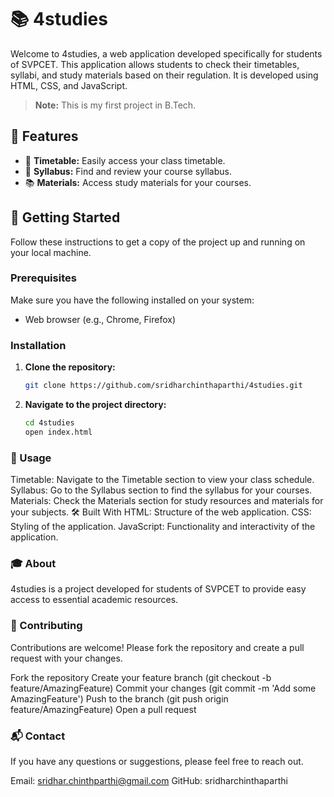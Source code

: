 # 📚 4studies

Welcome to 4studies, a web application developed specifically for students of SVPCET. This application allows students to check their timetables, syllabi, and study materials based on their regulation. It is developed using HTML, CSS, and JavaScript.

> **Note:** This is my first project in B.Tech.

## 🌟 Features

- 📅 **Timetable:** Easily access your class timetable.
- 📄 **Syllabus:** Find and review your course syllabus.
- 📚 **Materials:** Access study materials for your courses.

## 🚀 Getting Started

Follow these instructions to get a copy of the project up and running on your local machine.

### Prerequisites

Make sure you have the following installed on your system:

- Web browser (e.g., Chrome, Firefox)

### Installation

1. **Clone the repository:**
   ```bash
   git clone https://github.com/sridharchinthaparthi/4studies.git
2. **Navigate to the project directory:**
   ```bash
   cd 4studies
   open index.html
### 📖 Usage
Timetable: Navigate to the Timetable section to view your class schedule.
Syllabus: Go to the Syllabus section to find the syllabus for your courses.
Materials: Check the Materials section for study resources and materials for your subjects.
🛠️ Built With
HTML: Structure of the web application.
CSS: Styling of the application.
JavaScript: Functionality and interactivity of the application.
### 🎓 About
4studies is a project developed for students of SVPCET to provide easy access to essential academic resources.

### 🤝 Contributing
Contributions are welcome! Please fork the repository and create a pull request with your changes.

Fork the repository
Create your feature branch (git checkout -b feature/AmazingFeature)
Commit your changes (git commit -m 'Add some AmazingFeature')
Push to the branch (git push origin feature/AmazingFeature)
Open a pull request
### 📬 Contact
If you have any questions or suggestions, please feel free to reach out.

Email: sridhar.chinthparthi@gmail.com
GitHub: sridharchinthaparthi



   
